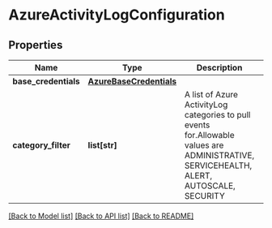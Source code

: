 # AzureActivityLogConfiguration

## Properties
Name | Type | Description | Notes
------------ | ------------- | ------------- | -------------
**base_credentials** | [**AzureBaseCredentials**](AzureBaseCredentials.md) |  | [optional] 
**category_filter** | **list[str]** | A list of Azure ActivityLog categories to pull events for.Allowable values are ADMINISTRATIVE, SERVICEHEALTH, ALERT, AUTOSCALE, SECURITY | [optional] 

[[Back to Model list]](../README.md#documentation-for-models) [[Back to API list]](../README.md#documentation-for-api-endpoints) [[Back to README]](../README.md)



